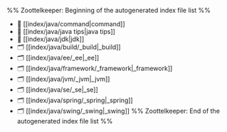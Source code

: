 %% Zoottelkeeper: Beginning of the autogenerated index file list  %%
- 📄 [[index/java/command|command]]
- 📄 [[index/java/java tips|java tips]]
- 📄 [[index/java/jdk|jdk]]
- 🗂️ [[index/java/build/_build|_build]]
- 🗂️ [[index/java/ee/_ee|_ee]]
- 🗂️ [[index/java/framework/_framework|_framework]]
- 🗂️ [[index/java/jvm/_jvm|_jvm]]
- 🗂️ [[index/java/se/_se|_se]]
- 🗂️ [[index/java/spring/_spring|_spring]]
- 🗂️ [[index/java/swing/_swing|_swing]]
%% Zoottelkeeper: End of the autogenerated index file list  %%
